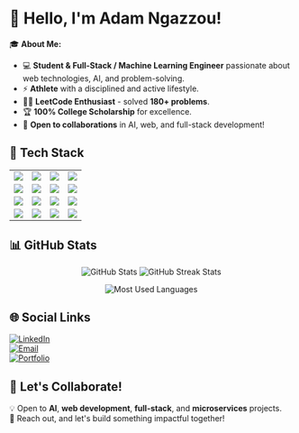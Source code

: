 # 👋 Hello, I'm Adam Ngazzou!  

🎓 **About Me:**  
- 💻 **Student & Full-Stack / Machine Learning Engineer** passionate about web technologies, AI, and problem-solving.  
- ⚡ **Athlete** with a disciplined and active lifestyle.  
- 🧑‍💻 **LeetCode Enthusiast** - solved **180+ problems**.  
- 🏆 **100% College Scholarship** for excellence.  
- 🚀 **Open to collaborations** in AI, web, and full-stack development!  

## 🔧 Tech Stack  

<table>
  <tr>
    <td align="center"><img src="https://img.shields.io/badge/React-20232A?style=for-the-badge&logo=react&logoColor=61DAFB"></td>
    <td align="center"><img src="https://img.shields.io/badge/Next.js-000000?style=for-the-badge&logo=nextdotjs&logoColor=white"></td>
    <td align="center"><img src="https://img.shields.io/badge/Node.js-43853D?style=for-the-badge&logo=node.js&logoColor=white"></td>
    <td align="center"><img src="https://img.shields.io/badge/Express.js-000000?style=for-the-badge&logo=express&logoColor=white"></td>
  </tr>
  <tr>
    <td align="center"><img src="https://img.shields.io/badge/FastAPI-009688?style=for-the-badge&logo=fastapi&logoColor=white"></td>
    <td align="center"><img src="https://img.shields.io/badge/PyTorch-EE4C2C?style=for-the-badge&logo=pytorch&logoColor=white"></td>
    <td align="center"><img src="https://img.shields.io/badge/YOLOv8-000000?style=for-the-badge&logoColor=white"></td>
    <td align="center"><img src="https://img.shields.io/badge/EasyOCR-FF6F61?style=for-the-badge&logoColor=white"></td>
  </tr>
  <tr>
    <td align="center"><img src="https://img.shields.io/badge/Java-007396?style=for-the-badge&logo=java&logoColor=white"></td>
    <td align="center"><img src="https://img.shields.io/badge/SpringBoot-6DB33F?style=for-the-badge&logo=spring&logoColor=white"></td>
    <td align="center"><img src="https://img.shields.io/badge/MongoDB-4EA94B?style=for-the-badge&logo=mongodb&logoColor=white"></td>
    <td align="center"><img src="https://img.shields.io/badge/PostgreSQL-316192?style=for-the-badge&logo=postgresql&logoColor=white"></td>
  </tr>
  <tr>
    <td align="center"><img src="https://img.shields.io/badge/Redis-DC382D?style=for-the-badge&logo=redis&logoColor=white"></td>
    <td align="center"><img src="https://img.shields.io/badge/Firebase-FFCA28?style=for-the-badge&logo=firebase&logoColor=black"></td>
    <td align="center"><img src="https://img.shields.io/badge/Tailwind_CSS-38B2AC?style=for-the-badge&logo=tailwind-css&logoColor=white"></td>
    <td align="center"><img src="https://img.shields.io/badge/Docker-2496ED?style=for-the-badge&logo=docker&logoColor=white"></td>
  </tr>
</table>

## 📊 GitHub Stats  

<p align="center">
  <img src="https://github-readme-stats.vercel.app/api?username=AdamNgazzou&show_icons=true&theme=radical" alt="GitHub Stats" />
  <img src="https://github-readme-streak-stats.herokuapp.com/?user=AdamNgazzou&theme=radical" alt="GitHub Streak Stats" />
</p>

<p align="center">
  <img src="https://github-readme-stats.vercel.app/api/top-langs?username=AdamNgazzou&show_icons=true&locale=en&layout=compact&theme=radical" alt="Most Used Languages" />
</p>

## 🌐 Social Links  
[![LinkedIn](https://img.shields.io/badge/LinkedIn-0A66C2?style=for-the-badge&logo=linkedin&logoColor=white)](https://www.linkedin.com/in/adam-ngazzou/)  
[![Email](https://img.shields.io/badge/Email-D14836?style=for-the-badge&logo=gmail&logoColor=white)](mailto:adem.ngazzou@horizon-university.tn)  
[![Portfolio](https://img.shields.io/badge/Portfolio-000000?style=for-the-badge&logo=vercel&logoColor=white)](https://adam-ngazzou.vercel.app/)

## 📢 Let's Collaborate!  
💡 Open to **AI**, **web development**, **full-stack**, and **microservices** projects.  
💬 Reach out, and let's build something impactful together!
